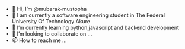 - 👋 Hi, I’m @mubarak-mustopha
- 👀 I am currently a software engineering student in The Federal University Of Technology Akure
- 🌱 I’m currently learning python,javascript and backend development
- 💞️ I’m looking to collaborate on ...
- 📫 How to reach me ...

<!---
mubarak-mustopha/mubarak-mustopha is a ✨ special ✨ repository because its `README.md` (this file) appears on your GitHub profile.
You can click the Preview link to take a look at your changes.
--->
